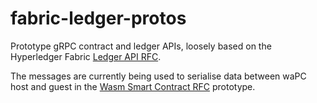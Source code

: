 # fabric-ledger-protos

Prototype gRPC contract and ledger APIs, loosely based on the Hyperledger Fabric [Ledger API RFC](https://github.com/hyperledger/fabric-rfcs/pull/16).

The messages are currently being used to serialise data between waPC host and guest in the [Wasm Smart Contract RFC](https://github.com/hyperledger/fabric-rfcs/pull/28) prototype.
